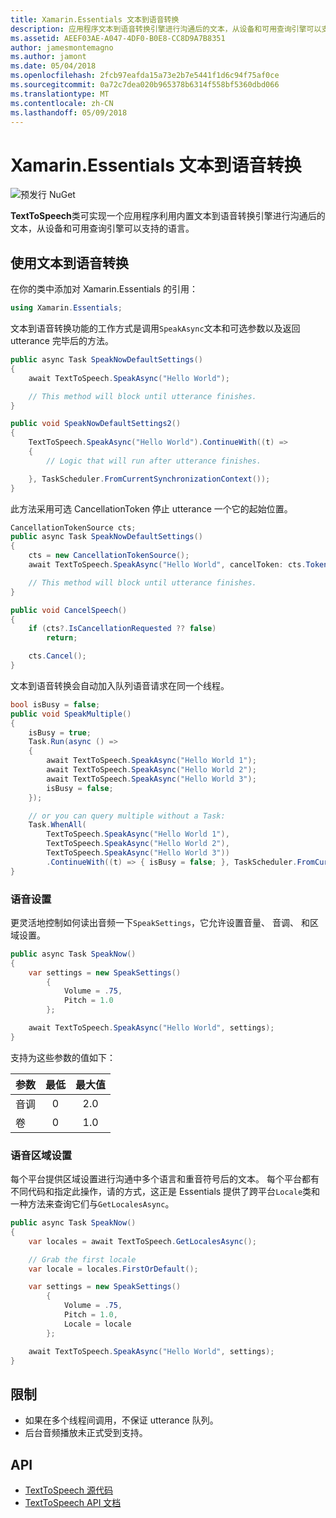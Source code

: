 ```yaml
---
title: Xamarin.Essentials 文本到语音转换
description: 应用程序文本到语音转换引擎进行沟通后的文本，从设备和可用查询引擎可以支持的语言中利用内置 TextToSpeech 类可实现。
ms.assetid: AEEF03AE-A047-4DF0-B0E8-CC8D9A7B8351
author: jamesmontemagno
ms.author: jamont
ms.date: 05/04/2018
ms.openlocfilehash: 2fcb97eafda15a73e2b7e5441f1d6c94f75af0ce
ms.sourcegitcommit: 0a72c7dea020b965378b6314f558bf5360dbd066
ms.translationtype: MT
ms.contentlocale: zh-CN
ms.lasthandoff: 05/09/2018
---
```

# <a name="xamarinessentials-text-to-speech"></a>Xamarin.Essentials 文本到语音转换

![预发行 NuGet](~/media/shared/pre-release.png)

**TextToSpeech**类可实现一个应用程序利用内置文本到语音转换引擎进行沟通后的文本，从设备和可用查询引擎可以支持的语言。

## <a name="using-text-to-speech"></a>使用文本到语音转换

在你的类中添加对 Xamarin.Essentials 的引用：

```csharp
using Xamarin.Essentials;
```

文本到语音转换功能的工作方式是调用`SpeakAsync`文本和可选参数以及返回 utterance 完毕后的方法。 

```csharp
public async Task SpeakNowDefaultSettings()
{
    await TextToSpeech.SpeakAsync("Hello World");

    // This method will block until utterance finishes.
}

public void SpeakNowDefaultSettings2()
{
    TextToSpeech.SpeakAsync("Hello World").ContinueWith((t) => 
    {
        // Logic that will run after utterance finishes.

    }, TaskScheduler.FromCurrentSynchronizationContext());
}
```

此方法采用可选 CancellationToken 停止 utterance 一个它的起始位置。 
```csharp
CancellationTokenSource cts;
public async Task SpeakNowDefaultSettings()
{
    cts = new CancellationTokenSource();
    await TextToSpeech.SpeakAsync("Hello World", cancelToken: cts.Token);

    // This method will block until utterance finishes.
}

public void CancelSpeech()
{
    if (cts?.IsCancellationRequested ?? false)
        return;

    cts.Cancel();
}
```

文本到语音转换会自动加入队列语音请求在同一个线程。 

```csharp
bool isBusy = false;
public void SpeakMultiple()
{
    isBusy = true;
    Task.Run(async () =>
    {
        await TextToSpeech.SpeakAsync("Hello World 1");
        await TextToSpeech.SpeakAsync("Hello World 2");
        await TextToSpeech.SpeakAsync("Hello World 3");
        isBusy = false;
    });

    // or you can query multiple without a Task:
    Task.WhenAll(
        TextToSpeech.SpeakAsync("Hello World 1"),
        TextToSpeech.SpeakAsync("Hello World 2"),
        TextToSpeech.SpeakAsync("Hello World 3"))
        .ContinueWith((t) => { isBusy = false; }, TaskScheduler.FromCurrentSynchronizationContext());
}
```

### <a name="speech-settings"></a>语音设置

更灵活地控制如何读出音频一下`SpeakSettings`，它允许设置音量、 音调、 和区域设置。

```csharp
public async Task SpeakNow()
{
    var settings = new SpeakSettings()
        {
            Volume = .75,
            Pitch = 1.0
        };

    await TextToSpeech.SpeakAsync("Hello World", settings);
}
```

支持为这些参数的值如下：

| 参数 | 最低 | 最大值 |
| --- | :---: | :---: |
| 音调 | 0 | 2.0 |
| 卷 | 0 | 1.0 |

### <a name="speech-locales"></a>语音区域设置

每个平台提供区域设置进行沟通中多个语言和重音符号后的文本。 每个平台都有不同代码和指定此操作，请的方式，这正是 Essentials 提供了跨平台`Locale`类和一种方法来查询它们与`GetLocalesAsync`。

```csharp
public async Task SpeakNow()
{
    var locales = await TextToSpeech.GetLocalesAsync();

    // Grab the first locale
    var locale = locales.FirstOrDefault();

    var settings = new SpeakSettings()
        {
            Volume = .75,
            Pitch = 1.0,
            Locale = locale
        };

    await TextToSpeech.SpeakAsync("Hello World", settings);
}
```

## <a name="limitations"></a>限制

- 如果在多个线程间调用，不保证 utterance 队列。
- 后台音频播放未正式受到支持。

## <a name="api"></a>API

- [TextToSpeech 源代码](https://github.com/xamarin/Essentials/tree/master/Essentials/TextToSpeech)
- [TextToSpeech API 文档](xref:Xamarin.Essentials.TextToSpeech)
